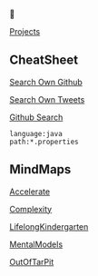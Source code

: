 👋

[Projects](https://github.com/namuan?tab=repositories)

<!---
namuan/namuan is a ✨ special ✨ repository because its `README.md` (this file) appears on your GitHub profile.
You can click the Preview link to take a look at your changes.
--->
## CheatSheet

[Search Own Github](https://github.com/search?q=pandoc%20user%3Anamuan&type=code)

[Search Own Tweets](https://twitter.com/search?q=from%3Adeskriders_twt%20MVVM&src=typed_query&f=top)

[Github Search](https://cs.github.com/)
```text
language:java
path:*.properties
```

## MindMaps

<!-- 
Run this command to update this list

for i in docs/*.html; do FNAME=`basename $i ".html"`; echo "[$FNAME](https://namuan.github.io/namuan/${FNAME}.html)"; done
-->

[Accelerate](https://namuan.github.io/namuan/Accelerate.html)

[Complexity](https://namuan.github.io/namuan/Complexity.html)

[LifelongKindergarten](https://namuan.github.io/namuan/LifelongKindergarten.html)

[MentalModels](https://namuan.github.io/namuan/MentalModels.html)

[OutOfTarPit](https://namuan.github.io/namuan/OutOfTarPit.html)
